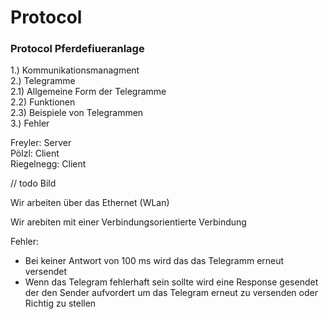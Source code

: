 # Protocol
### Protocol Pferdefiueranlage

1.) Kommunikationsmanagment  
2.) Telegramme  
2.1) Allgemeine Form der Telegramme  
2.2) Funktionen  
2.3) Beispiele von Telegrammen  
3.) Fehler  


Freyler: Server  
Pölzl: Client  
Riegelnegg: Client  

// todo Bild   
  
Wir arbeiten über das Ethernet (WLan)

Wir arebiten mit einer Verbindungsorientierte Verbindung  

Fehler:
- Bei keiner Antwort von 100 ms wird das das Telegramm erneut versendet
- Wenn das Telegram fehlerhaft sein sollte wird eine Response gesendet der den Sender aufvordert um das Telegram erneut zu versenden         oder Richtig zu stellen
